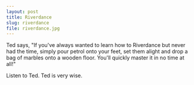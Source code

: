 ```yaml
---
layout: post
title: Riverdance
slug: riverdance
file: riverdance.jpg
---
```


<p>Ted says, &quot;If you&#39;ve always wanted to learn how to Riverdance but never had the time, simply pour petrol onto your feet, set them alight and drop a bag of marbles onto a wooden floor. You&#39;ll quickly master it in no time at all!&quot;</p>

<p>Listen to Ted.
Ted is very wise.</p>